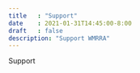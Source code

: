 ```yaml
---
title   : "Support"
date    : 2021-01-31T14:45:00-8:00
draft   : false
description: "Support WMRRA"
---
```


Support
